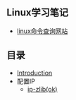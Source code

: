 ## Linux学习笔记
* [linux命令查询网站](https://jaywcjlove.github.io/linux-command/) 

## 目录
* [Introduction](README.md)
* 配置IP
  * [ip-zlib\(ok\)](系统安装/ip.md)
